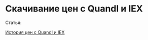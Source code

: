 # Скачивание цен с Quandl и IEX #

Статья:

[История цен с Quandl и IEX](https://quantrum.me/1537-istoriya-cen-s-quandl-i-iex/)

